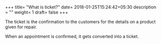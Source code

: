+++
title= "What is ticket?"
date= 2018-01-25T15:24:42+05:30
description = ""
weight= 1
draft= false
+++


The ticket is the confirmation to the customers for the details on a product given for repair.

When an appointment is confirmed, it gets converted into a ticket.